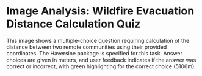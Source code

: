 # Image Analysis: Wildfire Evacuation Distance Calculation Quiz

This image shows a multiple-choice question requiring calculation of the distance between two remote communities using their provided coordinates. The Haversine package is specified for this task. Answer choices are given in meters, and user feedback indicates if the answer was correct or incorrect, with green highlighting for the correct choice (5106m).